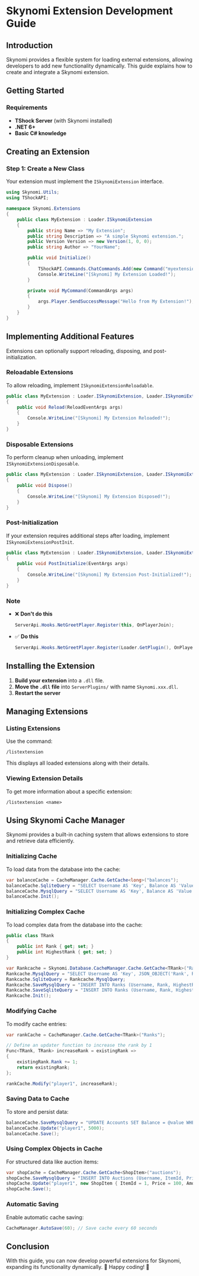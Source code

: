 # Skynomi Extension Development Guide

## Introduction

Skynomi provides a flexible system for loading external extensions, allowing developers to add new functionality dynamically. This guide explains how to create and integrate a Skynomi extension.

## Getting Started

### Requirements

- **TShock Server** (with Skynomi installed)
- **.NET 6+**
- **Basic C# knowledge**

## Creating an Extension

### Step 1: Create a New Class

Your extension must implement the `ISkynomiExtension` interface.

```csharp
using Skynomi.Utils;
using TShockAPI;

namespace Skynomi.Extensions
{
    public class MyExtension : Loader.ISkynomiExtension
    {
        public string Name => "My Extension";
        public string Description => "A simple Skynomi extension.";
        public Version Version => new Version(1, 0, 0);
        public string Author => "YourName";

        public void Initialize()
        {
            TShockAPI.Commands.ChatCommands.Add(new Command("myextension.use", MyCommand, "mycommand"));
            Console.WriteLine("[Skynomi] My Extension Loaded!");
        }

        private void MyCommand(CommandArgs args)
        {
            args.Player.SendSuccessMessage("Hello from My Extension!");
        }
    }
}
```

## Implementing Additional Features

Extensions can optionally support reloading, disposing, and post-initialization.

### Reloadable Extensions

To allow reloading, implement `ISkynomiExtensionReloadable`.

```csharp
public class MyExtension : Loader.ISkynomiExtension, Loader.ISkynomiExtensionReloadable
{
    public void Reload(ReloadEventArgs args)
    {
        Console.WriteLine("[Skynomi] My Extension Reloaded!");
    }
}
```

### Disposable Extensions

To perform cleanup when unloading, implement `ISkynomiExtensionDisposable`.

```csharp
public class MyExtension : Loader.ISkynomiExtension, Loader.ISkynomiExtensionDisposable
{
    public void Dispose()
    {
        Console.WriteLine("[Skynomi] My Extension Disposed!");
    }
}
```

### Post-Initialization

If your extension requires additional steps after loading, implement `ISkynomiExtensionPostInit`.

```csharp
public class MyExtension : Loader.ISkynomiExtension, Loader.ISkynomiExtensionPostInit
{
    public void PostInitialize(EventArgs args)
    {
        Console.WriteLine("[Skynomi] My Extension Post-Initialized!");
    }
}
```

### Note

- ❌ **Don't do this**

  ```csharp
  ServerApi.Hooks.NetGreetPlayer.Register(this, OnPlayerJoin);
  ```

- ✅ **Do this**

  ```csharp
  ServerApi.Hooks.NetGreetPlayer.Register(Loader.GetPlugin(), OnPlayerJoin);
  ```

## Installing the Extension

1. **Build your extension** into a `.dll` file.
2. **Move the `.dll` file** into `ServerPlugins/` with name `Skynomi.xxx.dll`.
3. **Restart the server**

## Managing Extensions

### Listing Extensions

Use the command:

```n
/listextension
```

This displays all loaded extensions along with their details.

### Viewing Extension Details

To get more information about a specific extension:

```n
/listextension <name>
```

## Using Skynomi Cache Manager

Skynomi provides a built-in caching system that allows extensions to store and retrieve data efficiently.

### Initializing Cache

To load data from the database into the cache:

```csharp
var balanceCache = CacheManager.Cache.GetCache<long>("balances");
balanceCache.SqliteQuery = "SELECT Username AS 'Key', Balance AS 'Value' FROM Accounts;";
balanceCache.MysqlQuery = "SELECT Username AS 'Key', Balance AS 'Value' FROM Accounts;";
balanceCache.Init();
```

### Initializing Complex Cache

To load complex data from the database into the cache:

```csharp
public class TRank
{
    public int Rank { get; set; }
    public int HighestRank { get; set; }
}

var Rankcache = Skynomi.Database.CacheManager.Cache.GetCache<TRank>("Ranks");
Rankcache.MysqlQuery = "SELECT Username AS 'Key', JSON_OBJECT('Rank', Rank, 'HighestRank', HighestRank) AS 'Value' FROM Ranks";
Rankcache.SqliteQuery = Rankcache.MysqlQuery;
Rankcache.SaveMysqlQuery = "INSERT INTO Ranks (Username, Rank, HighestRank) VALUES (@key, @value_Rank, @value_HighestRank) DUPLICATE KEY UPDATE Rank = @value_Rank, HighestRank = @value_HighestRank";
Rankcache.SaveSqliteQuery = "INSERT INTO Ranks (Username, Rank, HighestRank) VALUES (@key, @value_Rank, @value_HighestRank) CONFLICT(Username) DO UPDATE SET Rank = @value_Rank, HighestRank = @value_HighestRank";
Rankcache.Init();
```

### Modifying Cache

To modify cache entries:

```csharp
var rankCache = CacheManager.Cache.GetCache<TRank>("Ranks");

// Define an updater function to increase the rank by 1
Func<TRank, TRank> increaseRank = existingRank =>
{
    existingRank.Rank += 1;
    return existingRank;
};

rankCache.Modify("player1", increaseRank);
```

### Saving Data to Cache

To store and persist data:

```csharp
balanceCache.SaveMysqlQuery = "UPDATE Accounts SET Balance = @value WHERE Username = @key";
balanceCache.Update("player1", 5000);
balanceCache.Save();
```

### Using Complex Objects in Cache

For structured data like auction items:

```csharp
var shopCache = CacheManager.Cache.GetCache<ShopItem>("auctions");
shopCache.SaveMysqlQuery = "INSERT INTO Auctions (Username, ItemId, Price, Amount) VALUES (@key, @value_ItemId, @value_Price, @value_Amount)";
shopCache.Update("player1", new ShopItem { ItemId = 1, Price = 100, Amount = 5 });
shopCache.Save();
```

### Automatic Saving

Enable automatic cache saving:

```csharp
CacheManager.AutoSave(60); // Save cache every 60 seconds
```

## Conclusion

With this guide, you can now develop powerful extensions for Skynomi, expanding its functionality dynamically. 🚀 Happy coding! 🎉

